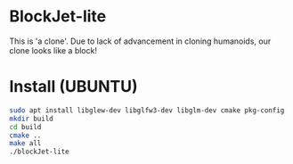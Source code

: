 BlockJet-lite
==============

This is 'a clone'. Due to lack of advancement in cloning humanoids, our clone looks like a block!

Install (UBUNTU)
================
```bash
sudo apt install libglew-dev libglfw3-dev libglm-dev cmake pkg-config
mkdir build
cd build
cmake ..
make all
./blockJet-lite
```
